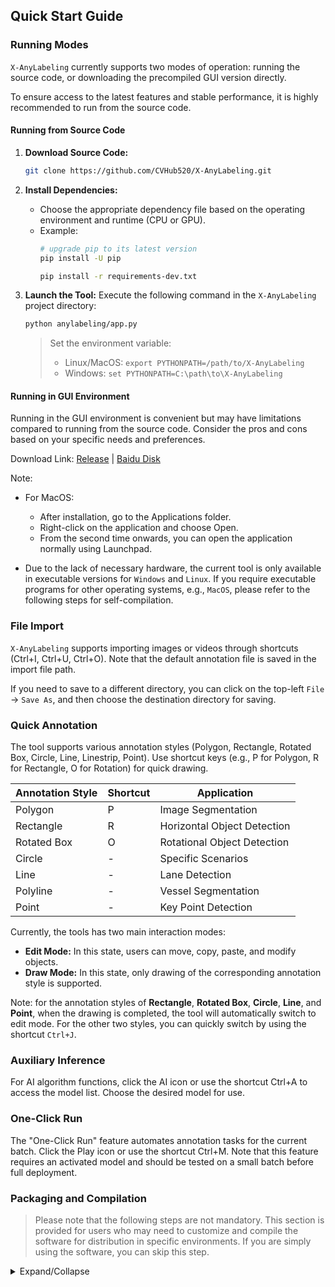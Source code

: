## Quick Start Guide

### Running Modes

`X-AnyLabeling` currently supports two modes of operation: running the source code, or downloading the precompiled GUI version directly. 

To ensure access to the latest features and stable performance, it is highly recommended to run from the source code.

#### Running from Source Code

1. **Download Source Code:**
   ```bash
   git clone https://github.com/CVHub520/X-AnyLabeling.git
   ```

2. **Install Dependencies:**
   - Choose the appropriate dependency file based on the operating environment and runtime (CPU or GPU).
   - Example:
     ```bash
     # upgrade pip to its latest version
     pip install -U pip

     pip install -r requirements-dev.txt
     ```

3. **Launch the Tool:**
   Execute the following command in the `X-AnyLabeling` project directory:
   ```bash
   python anylabeling/app.py
   ```

   > Set the environment variable:
   > - Linux/MacOS: `export PYTHONPATH=/path/to/X-AnyLabeling`
   > - Windows: `set PYTHONPATH=C:\path\to\X-AnyLabeling`

#### Running in GUI Environment

Running in the GUI environment is convenient but may have limitations compared to running from the source code. Consider the pros and cons based on your specific needs and preferences.

Download Link: [Release](https://github.com/CVHub520/X-AnyLabeling/releases/tag/v2.3.0) | [Baidu Disk](https://pan.baidu.com/s/1wHp1a0buUrqJlqEr8ZjM2w?pwd=2t9s)

Note:
- For MacOS:
  - After installation, go to the Applications folder.
  - Right-click on the application and choose Open.
  - From the second time onwards, you can open the application normally using Launchpad.

- Due to the lack of necessary hardware, the current tool is only available in executable versions for `Windows` and `Linux`. If you require executable programs for other operating systems, e.g., `MacOS`, please refer to the following steps for self-compilation.

### File Import

`X-AnyLabeling` supports importing images or videos through shortcuts (Ctrl+I, Ctrl+U, Ctrl+O). Note that the default annotation file is saved in the import file path.

If you need to save to a different directory, you can click on the top-left `File` -> `Save As`, and then choose the destination directory for saving.

### Quick Annotation

The tool supports various annotation styles (Polygon, Rectangle, Rotated Box, Circle, Line, Linestrip, Point). Use shortcut keys (e.g., P for Polygon, R for Rectangle, O for Rotation) for quick drawing.

| Annotation Style | Shortcut | Application |
|-------------------|----------|--------------|
| Polygon           | P        | Image Segmentation |
| Rectangle         | R        | Horizontal Object Detection |
| Rotated Box       | O        | Rotational Object Detection |
| Circle            | -        | Specific Scenarios |
| Line              | -        | Lane Detection |
| Polyline          | -        | Vessel Segmentation |
| Point             | -        | Key Point Detection |

Currently, the tools has two main interaction modes:

- **Edit Mode:** In this state, users can move, copy, paste, and modify objects.
- **Draw Mode:** In this state, only drawing of the corresponding annotation style is supported.

Note: for the annotation styles of **Rectangle**, **Rotated Box**, **Circle**, **Line**, and **Point**, when the drawing is completed, the tool will automatically switch to edit mode. For the other two styles, you can quickly switch by using the shortcut `Ctrl+J`.

### Auxiliary Inference

For AI algorithm functions, click the AI icon or use the shortcut Ctrl+A to access the model list. Choose the desired model for use.

### One-Click Run

The "One-Click Run" feature automates annotation tasks for the current batch. Click the Play icon or use the shortcut Ctrl+M. Note that this feature requires an activated model and should be tested on a small batch before full deployment.

### Packaging and Compilation

> Please note that the following steps are not mandatory. This section is provided for users who may need to customize and compile the software for distribution in specific environments. If you are simply using the software, you can skip this step.

<details>
<summary>Expand/Collapse</summary>

To facilitate users running `X-AnyLabeling` on different platforms, the tool provides instructions for packaging and compilation, along with relevant considerations. Before executing the packaging commands below, modify the `__preferred_device__` parameter in the [app_info.py](../../anylabeling/app_info.py) file according to your environment and requirements to select the appropriate GPU or CPU version for building.

Considerations:

1. Before compiling, ensure that the `__preferred_device__` parameter in the `anylabeling/app_info.py` file has been modified according to the desired GPU/CPU version.

2. If compiling the GPU version, activate the corresponding GPU runtime environment first, and execute `pip install | grep onnxruntime-gpu` to ensure it is correctly installed.

3. For compiling the Windows-GPU version, manually modify the `datas` list parameter in the `anylabeling-win-gpu.spec` file to add the relevant `*.dll` files of the local `onnxruntime-gpu` dynamic library to the list.

4. For compiling the Linux-GPU version, manually modify the `datas` list parameter in the `anylabeling-linux-gpu.spec` file to add the relevant `*.so` files of the local `onnxruntime-gpu` dynamic library to the list. Additionally, ensure that you download the matching `onnxruntime-gpu` package based on your CUDA version. Refer to the [official documentation](https://onnxruntime.ai/docs/execution-providers/CUDA-ExecutionProvider.html) for detailed compatibility information.

Reference commands:

```bash
# Windows-CPU
bash scripts/build_executable.sh win-cpu

# Windows-GPU
bash scripts/build_executable.sh win-gpu

# Linux-CPU
bash scripts/build_executable.sh linux-cpu

# Linux-GPU
bash scripts/build_executable.sh linux-gpu
```

Note: If you encounter permission issues when executing the above commands on Windows, after ensuring the preparation steps above are completed, you can directly execute the following commands as needed:

> pyinstaller --noconfirm anylabeling-win-cpu.spec</br>
> pyinstaller --noconfirm anylabeling-win-gpu.spec

</details>
